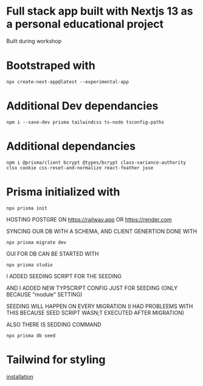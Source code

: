 # Full stack app built with Nextjs 13 as a personal educational project

Built during workshop

# Bootstraped with

```
npx create-next-app@latest --experimental-app
```

# Additional Dev dependancies

```
npm i --save-dev prisma tailwindcss ts-node tsconfig-paths
```

# Additional dependancies

```
npm i @prisma/client bcrypt @types/bcrypt class-variance-authority clsx cookie css-reset-and-normalize react-feather jose
```

# Prisma initialized with

```
npx prisma init
```

HOSTING POSTGRE ON <https://railway.app> OR <https://render.com> 

SYNCING OUR DB WITH A SCHEMA, AND CLIENT GENERTION DONE WITH

```
npx prisma migrate dev
```

GUI FOR DB CAN BE STARTED WITH

```
npx prisma studio
```

I ADDED SEEDING SCRIPT FOR THE SEEDING

AND I ADDED NEW TYPSCRIPT CONFIG JUST FOR SEEDING (ONLY BECAUSE "module" SETTING)

SEEDING WILL HAPPEN ON EVERY MIGRATION (I HAD PROBLEEMS WITH THIS BECAUSE SEED SCRIPT WASN;T EXECUTED AFTER MIGRATION)

ALSO THERE IS SEDDING COMMAND

```
npx prisma db seed
```

# Tailwind for styling

[installation](https://tailwindcss.com/docs/guides/nextjs)
